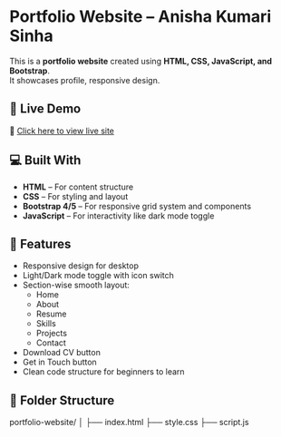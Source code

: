 # Portfolio Website – Anisha Kumari Sinha

This is a **portfolio website** created using **HTML, CSS, JavaScript, and Bootstrap**.  
It showcases profile, responsive design.

## 🚀 Live Demo
🔗 [Click here to view live site](https://portfolio-website-one-sooty-64.vercel.app/)

## 💻 Built With
- **HTML** – For content structure  
- **CSS** – For styling and layout  
- **Bootstrap 4/5** – For responsive grid system and components  
- **JavaScript** – For interactivity like dark mode toggle  

## 🌙 Features
- Responsive design for desktop  
- Light/Dark mode toggle with icon switch  
- Section-wise smooth layout:  
  - Home  
  - About  
  - Resume  
  - Skills  
  - Projects  
  - Contact  
- Download CV button
- Get in Touch button
- Clean code structure for beginners to learn

## 📁 Folder Structure
portfolio-website/
│
├── index.html
├── style.css
├── script.js
